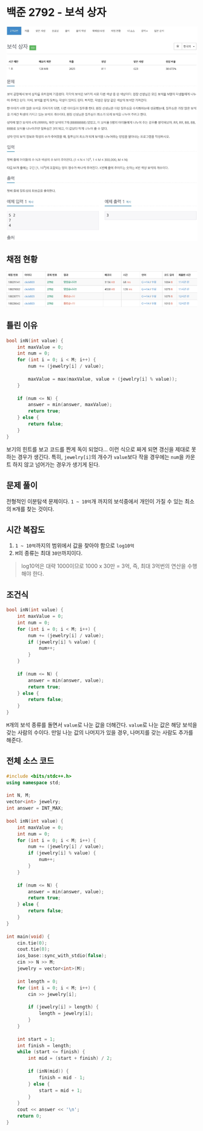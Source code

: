 # 백준 2792 - 보석 상자

![](2792.jpeg)

## 채점 현황

![](2792_score.png)

## 틀린 이유

```cpp
bool inN(int value) {
    int maxValue = 0;
    int num = 0;
    for (int i = 0; i < M; i++) {
        num += (jewelry[i] / value);

        maxValue = max(maxValue, value + (jewelry[i] % value));
    }

    if (num <= N) {
        answer = min(answer, maxValue);
        return true;
    } else {
        return false;
    }
}
```

보기의 힌트를 보고 코드를 짠게 독이 되었다... 이런 식으로 짜게 되면 갱신을 제대로 못하는 경우가 생긴다. 특히, `jewelry[i]`의 개수가 `value`보다 작을 경우에는 `num`을 카운트 하지 않고 넘어가는 경우가 생기게 된다.

## 문제 풀이

전형적인 이분탐색 문제이다. `1 ~ 10억`개 까지의 보석중에서 개인이 가질 수 있는 최소의 `M`개를 찾는 것이다.

## 시간 복잡도

1. `1 ~ 10억`까지의 범위에서 값을 찾아야 함으로 `log10억`
2. `M`의 종류는 최대 `30만`까지이다.

> log10억은 대략 1000이므로 1000 x 30만 = 3억, 즉, 최대 3억번의 연산을 수행해야 한다.

## 조건식

```cpp
bool inN(int value) {
    int maxValue = 0;
    int num = 0;
    for (int i = 0; i < M; i++) {
        num += (jewelry[i] / value);
        if (jewelry[i] % value) {
            num++;
        }
    }

    if (num <= N) {
        answer = min(answer, value);
        return true;
    } else {
        return false;
    }
}
```

`M`개의 보석 종류를 돌면서 `value`로 나눈 값을 더해간다. `value`로 나눈 값은 해당 보석을 갖는 사람의 수이다. 만일 나눈 값의 나머지가 있을 경우, 나머지를 갖는 사람도 추가를 해준다.

## 전체 소스 코드

```cpp
#include <bits/stdc++.h>
using namespace std;

int N, M;
vector<int> jewelry;
int answer = INT_MAX;

bool inN(int value) {
    int maxValue = 0;
    int num = 0;
    for (int i = 0; i < M; i++) {
        num += (jewelry[i] / value);
        if (jewelry[i] % value) {
            num++;
        }
    }

    if (num <= N) {
        answer = min(answer, value);
        return true;
    } else {
        return false;
    }
}

int main(void) {
    cin.tie(0);
    cout.tie(0);
    ios_base::sync_with_stdio(false);
    cin >> N >> M;
    jewelry = vector<int>(M);

    int length = 0;
    for (int i = 0; i < M; i++) {
        cin >> jewelry[i];

        if (jewelry[i] > length) {
            length = jewelry[i];
        }
    }

    int start = 1;
    int finish = length;
    while (start <= finish) {
        int mid = (start + finish) / 2;

        if (inN(mid)) {
            finish = mid - 1;
        } else {
            start = mid + 1;
        }
    }
    cout << answer << '\n';
    return 0;
}
```
